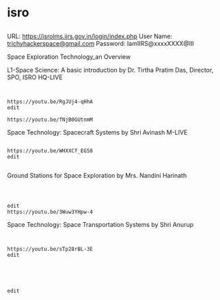 # isro



##
URL: https://isrolms.iirs.gov.in/login/index.php
User Name: trichyhackerspace@gmail.com
Password: IamIIRS@xxxxXXXX@III




Space Exploration Technology_an Overview





L1-Space Science: A basic introduction by Dr. Tirtha Pratim Das, Director, SPO, ISRO HQ-LIVE
```


https://youtu.be/RgJUj4-qHhA
edit

https://youtu.be/fNjB0GUtnmM
```



Space Technology: Spacecraft Systems by Shri Avinash M-LIVE
```

https://youtu.be/WHXXCf_EG58
edit


```

Ground Stations for Space Exploration by Mrs. Nandini Harinath
```



edit
https://youtu.be/3Wuw3YHpw-4

```



Space Technology: Space Transportation Systems by Shri Anurup
```


https://youtu.be/sTp28rBL-3E
edit


```
```



edit


```